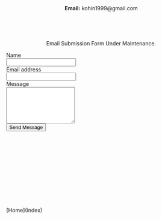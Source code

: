 <link rel="shortcut icon" href="#">
<div>
<div style="text-align: center;"><strong>Email:</strong> kohin1999@gmail.com</div>
</div>
<p>&nbsp;</p>
<p>&nbsp;</p>

<p style="text-align: center;">Email Submission Form Under Maintenance.</p>

<form id="fcf-form-id" class="fcf-form-class" method="post" action="email.php">
        
<div class="fcf-form-group">
  <label for="Name" class="fcf-label">Name</label>
    <div class="fcf-input-group">
        <input type="text" id="Name" name="Name" class="fcf-form-control" required>
      </div>
</div>

<div class="fcf-form-group">
  <label for="Email" class="fcf-label">Email address</label>
     <div class="fcf-input-group">
       <input type="email" id="Email" name="Email" class="fcf-form-control" required>
    </div>
</div>

<div class="fcf-form-group">
    <label for="Message" class="fcf-label">Message</label>
        <div class="fcf-input-group">
          <textarea id="Message" name="Message" class="fcf-form-control" rows="6" maxlength="3000" required></textarea>
        </div>
</div>

<div class="fcf-form-group">
  <button type="submit" id="fcf-button" class="fcf-btn fcf-btn-primary fcf-btn-lg fcf-btn-block">Send Message</button>
</div>
</form>

<p>&nbsp;</p>
<p>&nbsp;</p>
<p>&nbsp;</p>
<p>&nbsp;</p>
<p>&nbsp;</p>
<p>&nbsp;</p>
[Home](index)